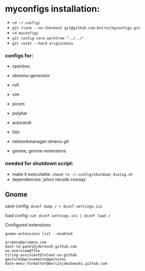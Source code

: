# myconfigs installation:

- ```cd ~/.config/```
- ```git clone --no-checkout git@github.com:bnlrnz/myconfigs.git```
- ```cd myconfigs```
- ```git config core.worktree "../../"```
- ```git reset --hard origin/main```

### configs for:

- openbox
- obmenu-generator
- rofi
- vim
- picom
- polybar
- autorandr
- fish
- networkmanager-dmenu-git

- gnome, gnome-extensions

### needed for shutdown script:

- make it executable: ```chmod +x ~/.config/shutdown_dialog.sh```
- dependencies: jshon recode cowsay

## Gnome
save config: ```dconf dump / > dconf-settings.ini```

load config: ```cat dconf-settings.ini | dconf load /```

Configured extensions:
```
gnome-extensions list --enabled

arcmenu@arcmenu.com
dash-to-panel@jderose9.github.com
no-overview@fthx
tiling-assistant@leleat-on-github
gestureImprovements@gestures
date-menu-formatter@marcinjakubowski.github.com
```

